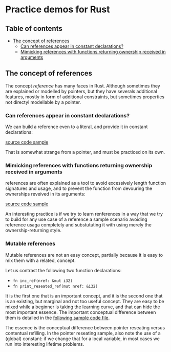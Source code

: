 # Practice demos for Rust

## Table of contents

- [The concept of references](#the-concept-of-references)
    - [Can references appear in constant declarations?](#can-references-appear-in-constant-declarations)
    - [Mimicking references with functions returning ownership received in arguments](#mimicking-references-with-functions-returning-ownership-received-in-arguments)


## The concept of references

The concept *reference* has many faces in Rust. Although sometimes they are explained or modelled by pointers, but they have severals additional features, mostly in form of additional constraints, but sometimes properties not directyl modellable by a pointer.

### Can references appear in constant declarations?

We can build a reference even to a literal, and provide it in constant declarations:

[source code sample](const_refs/src/main.rs)

That is somewhat strange from a pointer, and must be practiced on its own.

### Mimicking references with functions returning ownership received in arguments

references are often explained as a tool to avoid excessively length function signatures and usage, and to prevent the function from devouring the ownerships reveived in its arguments:

[source code sample](move_vs_borrow/src/main.rs)

An interesting practice is if we try to learn renferences in a way that we try to build for any use case of a reference a sample scenario avoiding reference usaga completely and substututing it with using merely the ownership-returning style.

### Mutable references

Mutable references are not an easy concept, partially because it is easy to mix them with a related,  concept.

Let us contrast the following two function declarations:

- `fn inc_ref(nref: &mut i32)`
- `fn print_reseated_ref(mut nref: &i32)`

It is the first one that is an important concept, and it is the second one that is an existing, but marginal and not too useful concept. They are easy to be mixed while a beginner is taking the learning curve, and that can hide the most important essence. The important conceptual difference between them is detailed in the [following sample code file](increment_reference/src/main.rs).

The essence is the conceptual difference between pointer reseating versus contentual refilling.  In the pointer reseating sample, also note the use of a (global) constant: if we change that for a local variable, in most cases we run into interesting lifetime problems.